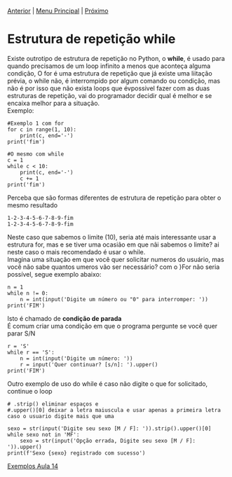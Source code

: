 [Anterior](Aula11.md) | [Menu Principal](/README.md/) | [Próximo](Aula13.md)  

# Estrutura de repetição while  

Existe outrotipo de estrutura de repetição no Python, o **while**, é usado para quando precisamos de um loop infinito a menos que aconteça alguma condição, O for é uma estrutura de repetição que já existe uma liitação prévia, o while não, é interrompido por algum comando ou condição, mas não é por isso que não exista loops que évpossivel fazer com as duas estruturas de repetição, vai do programador decidir qual é melhor e se encaixa melhor para a situação.  
Exemplo:  
```
#Exemplo 1 com for
for c in range(1, 10):
    print(c, end='-')
print('fim')

#O mesmo com while
c = 1
while c < 10:
    print(c, end='-')
    c += 1
print('fim')
```
Perceba que são formas diferentes de estrutura de repetição para obter o mesmo resultado  
```
1-2-3-4-5-6-7-8-9-fim
1-2-3-4-5-6-7-8-9-fim
```
Neste caso que sabemos o limite (10), seria até mais interessante usar a estrutura for, mas e se tiver uma ocasião em que nãi sabemos o limite? ai neste caso o mais recomendado é usar o while.  
Imagina uma situação em que você quer solicitar numeros do usuário, mas você não sabe quantos umeros vão ser necessário? com o }For não seria possível, segue exemplo abaixo:  
```
n = 1
while n != 0:
    n = int(input('Digite um número ou "0" para interromper: '))
print('FIM')
```
Isto é chamado de **condição de parada**  
É comum criar uma condição em que o programa pergunte se você quer parar S/N  
```
r = 'S'
while r == 'S':
    n = int(input('Digite um número: '))
    r = input('Quer continuar? [s/n]: ').upper()
print('FIM')
```
Outro exemplo de uso do while é caso não digite o que for solicitado, continue o  loop  
```
# .strip() eliminar espaços e 
#.upper()[0] deixar a letra maiuscula e usar apenas a primeira letra caso o usuario digite mais que uma

sexo = str(input('Digite seu sexo [M / F]: ')).strip().upper()[0] while sexo not in 'MF':
    sexo = str(input('Opção errada, Digite seu sexo [M / F]: ')).upper()
print(f'Sexo {sexo} registrado com sucesso')
```

[Exemplos Aula 14](Aula14.py)